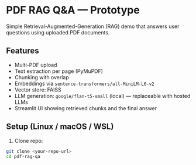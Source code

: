 # PDF RAG Q&A — Prototype

Simple Retrieval-Augmented-Generation (RAG) demo that answers user questions using uploaded PDF documents.

## Features
- Multi-PDF upload
- Text extraction per page (PyMuPDF)
- Chunking with overlap
- Embeddings via `sentence-transformers/all-MiniLM-L6-v2`
- Vector store: FAISS
- LLM generation: `google/flan-t5-small` (local) — replaceable with hosted LLMs
- Streamlit UI showing retrieved chunks and the final answer

## Setup (Linux / macOS / WSL)
1. Clone repo:
```bash
git clone <your-repo-url>
cd pdf-rag-qa
